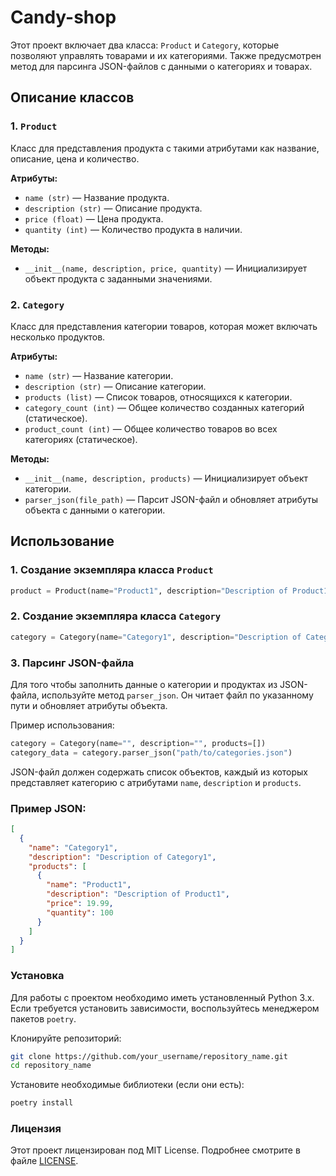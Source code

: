 # Candy-shop

Этот проект включает два класса: `Product` и `Category`, которые позволяют управлять товарами и их категориями. Также предусмотрен метод для парсинга JSON-файлов с данными о категориях и товарах.

## Описание классов

### 1. `Product`

Класс для представления продукта с такими атрибутами как название, описание, цена и количество.

**Атрибуты:**
- `name (str)` — Название продукта.
- `description (str)` — Описание продукта.
- `price (float)` — Цена продукта.
- `quantity (int)` — Количество продукта в наличии.

**Методы:**
- `__init__(name, description, price, quantity)` — Инициализирует объект продукта с заданными значениями.

### 2. `Category`

Класс для представления категории товаров, которая может включать несколько продуктов.

**Атрибуты:**
- `name (str)` — Название категории.
- `description (str)` — Описание категории.
- `products (list)` — Список товаров, относящихся к категории.
- `category_count (int)` — Общее количество созданных категорий (статическое).
- `product_count (int)` — Общее количество товаров во всех категориях (статическое).

**Методы:**
- `__init__(name, description, products)` — Инициализирует объект категории.
- `parser_json(file_path)` — Парсит JSON-файл и обновляет атрибуты объекта с данными о категории.

## Использование

### 1. Создание экземпляра класса `Product`

```python
product = Product(name="Product1", description="Description of Product1", price=19.99, quantity=100)
```

### 2. Создание экземпляра класса `Category`

```python
category = Category(name="Category1", description="Description of Category1", products=[product])
```

### 3. Парсинг JSON-файла

Для того чтобы заполнить данные о категории и продуктах из JSON-файла, используйте метод `parser_json`. Он читает файл по указанному пути и обновляет атрибуты объекта.

Пример использования:

```python
category = Category(name="", description="", products=[])
category_data = category.parser_json("path/to/categories.json")
```
JSON-файл должен содержать список объектов, каждый из которых представляет категорию с атрибутами `name`, `description` и `products`.

### Пример JSON:

```json
[
  {
    "name": "Category1",
    "description": "Description of Category1",
    "products": [
      {
        "name": "Product1",
        "description": "Description of Product1",
        "price": 19.99,
        "quantity": 100
      }
    ]
  }
]
```

### Установка
Для работы с проектом необходимо иметь установленный Python 3.x. Если требуется установить зависимости, воспользуйтесь менеджером пакетов `poetry`.

Клонируйте репозиторий:

```bash
git clone https://github.com/your_username/repository_name.git
cd repository_name
```
Установите необходимые библиотеки (если они есть):

```bash
poetry install 
```

### Лицензия
Этот проект лицензирован под MIT License. Подробнее смотрите в файле [LICENSE]().